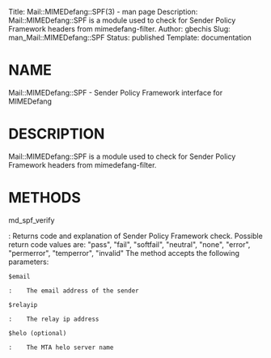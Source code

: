 Title: Mail::MIMEDefang::SPF(3) - man page
Description: Mail::MIMEDefang::SPF is a module used to check for Sender Policy Framework headers from mimedefang-filter.
Author: gbechis
Slug: man_Mail::MIMEDefang::SPF
Status: published
Template: documentation

# NAME

Mail::MIMEDefang::SPF - Sender Policy Framework interface for MIMEDefang

# DESCRIPTION

Mail::MIMEDefang::SPF is a module used to check for Sender Policy
Framework headers from mimedefang-filter.

# METHODS

md_spf_verify

:   Returns code and explanation of Sender Policy Framework
    check.
    Possible return code values are:
    "pass", "fail", "softfail", "neutral", "none", "error", "permerror", "temperror", "invalid"
    The method accepts the following parameters:

    $email

    :    The email address of the sender

    $relayip

    :    The relay ip address

    $helo (optional)

    :    The MTA helo server name
